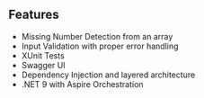 ## Features

- Missing Number Detection from an array
- Input Validation with proper error handling
- XUnit Tests
- Swagger UI
- Dependency Injection and layered architecture
- .NET 9 with Aspire Orchestration

